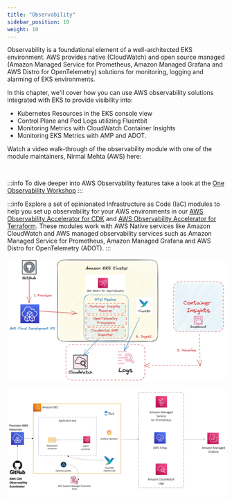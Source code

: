 ```yaml
---
title: "Observability"
sidebar_position: 10
weight: 10
---
```


Observability is a foundational element of a well-architected EKS environment. AWS provides native (CloudWatch) and open source managed (Amazon Managed Service for Prometheus, Amazon Managed Grafana and AWS Distro for OpenTelemetry) solutions for monitoring, logging and alarming of EKS environments.

In this chapter, we'll cover how you can use AWS observability solutions integrated with EKS to provide visibility into:

- Kubernetes Resources in the EKS console view
- Control Plane and Pod Logs utilizing Fluentbit
- Monitoring Metrics with CloudWatch Container Insights
- Monitoring EKS Metrics with AMP and ADOT.

Watch a video walk-through of the observability module with one of the module maintainers, Nirmal Mehta (AWS) here:

<ReactPlayer controls url="https://www.youtube-nocookie.com/embed/ajPe7HVypxg" /> <br />

:::info
To dive deeper into AWS Observability features take a look at the [One Observability Workshop](https://catalog.workshops.aws/observability/en-US)
:::

:::info
Explore a set of opinionated Infrastructure as Code (IaC) modules to help you set up observability for your AWS environments in our [AWS Observability Accelerator for CDK](https://aws-observability.github.io/cdk-aws-observability-accelerator/) and [AWS Observability Accelerator for Terraform](https://aws-observability.github.io/terraform-aws-observability-accelerator/). These modules work with AWS Native services like Amazon CloudWatch and AWS managed observability services such as Amazon Managed Service for Prometheus, Amazon Managed Grafana and AWS Distro for OpenTelemetry (ADOT).
:::

![AWS Native Observability](./assets/cloud-native-architecture.webp)

![Open Source Managed Observability ](./assets/oss-architecture.webp)
